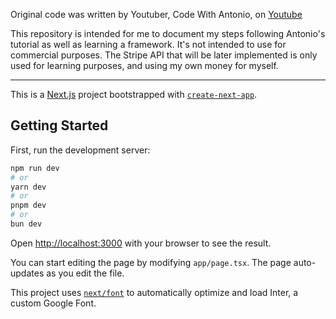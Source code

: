 Original code was written by Youtuber, Code With Antonio, on [Youtube](https://www.youtube.com/watch?v=2aeMRB8LL4o&ab_channel=CodeWithAntonio)

This repository is intended for me to document my steps following Antonio's tutorial as well as learning a framework. It's not intended to use for commercial purposes. The Stripe API that will be later implemented is only used for learning purposes, and using my own money for myself.

---

This is a [Next.js](https://nextjs.org/) project bootstrapped with [`create-next-app`](https://github.com/vercel/next.js/tree/canary/packages/create-next-app).

## Getting Started

First, run the development server:

```bash
npm run dev
# or
yarn dev
# or
pnpm dev
# or
bun dev
```

Open [http://localhost:3000](http://localhost:3000) with your browser to see the result.

You can start editing the page by modifying `app/page.tsx`. The page auto-updates as you edit the file.

This project uses [`next/font`](https://nextjs.org/docs/basic-features/font-optimization) to automatically optimize and load Inter, a custom Google Font.
